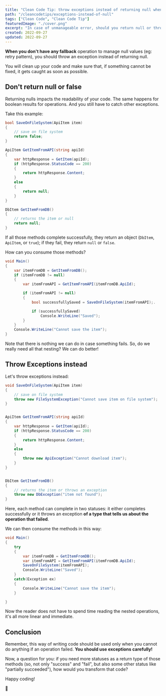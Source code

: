 ```yaml
---
title: "Clean Code Tip: throw exceptions instead of returning null when there is no fallback"
path: "/cleancodetips/exceptions-instead-of-null"
tags: ["Clean Code", "Clean Code Tip"]
featuredImage: "./cover.png"
excerpt: "In case of unmanageable error, should you return null or throw exceptions?"
created: 2022-09-27
updated: 2022-09-27
---
```


**When you don't have any fallback** operation to manage null values (eg: retry pattern), you should throw an exception instead of returning null.

You will clean up your code and make sure that, if something cannot be fixed, it gets caught as soon as possible.

## Don't return null or false

Returning nulls impacts the readability of your code. The same happens for boolean results for operations. And you still have to catch other exceptions.

Take this example:

```cs
bool SaveOnFileSystem(ApiItem item)
{
    // save on file system
    return false;
}

ApiItem GetItemFromAPI(string apiId)
{
    var httpResponse = GetItem(apiId);
    if (httpResponse.StatusCode == 200)
    {
        return httpResponse.Content;
    }
    else
    {
        return null;
    }
}

DbItem GetItemFromDB()
{
    // returns the item or null
    return null;
}
```

If all those methods complete successfully, they return an object (`DbItem`, `ApiItem`, or `true`); if they fail, they return `null` or `false`.

How can you consume those methods?

```cs
void Main()
{
    var itemFromDB = GetItemFromDB();
    if (itemFromDB != null)
    {
        var itemFromAPI = GetItemFromAPI(itemFromDB.ApiId);

        if (itemFromAPI != null)
        {
            bool successfullySaved = SaveOnFileSystem(itemFromAPI);.

            if (successfullySaved)
                Console.WriteLine("Saved");
        }
    }
    Console.WriteLine("Cannot save the item");
}
```

Note that there is nothing we can do in case something fails. So, do we really need all that nesting? We can do better!

## Throw Exceptions instead

Let's throw exceptions instead:

```cs
void SaveOnFileSystem(ApiItem item)
{
    // save on file system
    throw new FileSystemException("Cannot save item on file system");
}


ApiItem GetItemFromAPI(string apiId)
{
    var httpResponse = GetItem(apiId);
    if (httpResponse.StatusCode == 200)
    {
        return httpResponse.Content;
    }
    else
    {
        throw new ApiException("Cannot download item");
    }
}


DbItem GetItemFromDB()
{
    // returns the item or throws an exception
    throw new DbException("item not found");
}
```

Here, each method can complete in two statuses: it either completes successfully or it throws an exception **of a type that tells us about the operation that failed**.

We can then consume the methods in this way:

```cs
void Main()
{
    try
    {
        var itemFromDB = GetItemFromDB();
        var itemFromAPI = GetItemFromAPI(itemFromDB.ApiId);
        SaveOnFileSystem(itemFromAPI);
        Console.WriteLine("Saved");
    }
    catch(Exception ex)
    {
        Console.WriteLine("Cannot save the item");
    }

}
```

Now the reader does not have to spend time reading the nested operations, it's all more linear and immediate.

## Conclusion

Remember, this way of writing code should be used only when you cannot do anything if an operation failed. **You should use exceptions carefully!**

Now, a question for you: if you need more statuses as a return type of those methods (so, not only "success" and "fail", but also some other status like "partially succeeded"), how would you transform that code?

Happy coding!

🐧
